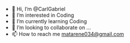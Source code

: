 - 👋 Hi, I’m @CarlGabriel
- 👀 I’m interested in Coding
- 🌱 I’m currently learning Coding 
- 💞️ I’m looking to collaborate on ...
- 📫 How to reach me matarene034@gmail.com

<!---
CarlGabriel1/CarlGabriel1 is a ✨ special ✨ repository because its `README.md` (this file) appears on your GitHub profile.
You can click the Preview link to take a look at your changes.
--->
